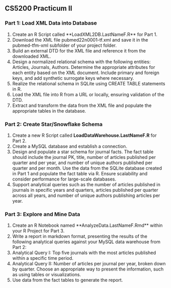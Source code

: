 ## CS5200 Practicum II

### Part 1: Load XML Data into Database

<ol>
    <li>Create an R Script called **LoadXML2DB.LastNameF.R** for Part 1.</li>
    <li>Download the XML file pubmed22n0001-tf.xml and save it in the pubmed-tfm-xml subfolder of your project folder.</li>
    <li>Build an external DTD for the XML file and reference it from the downloaded XML.</li>
    <li>Design a normalized relational schema with the following entities: Articles, Journals, Authors. Determine the appropriate attributes for each entity based on the  XML document. Include primary and foreign keys, and add synthetic surrogate keys where necessary.</li>
    <li>Realize the relational schema in SQLite using CREATE TABLE statements in R.</li>
    <li>Load the XML file into R from a URL or locally, ensuring validation of the DTD.</li>
    <li>Extract and transform the data from the XML file and populate the appropriate tables in the database.</li>
</ol>



### Part 2: Create Star/Snowflake Schema

<ol>
    <li>Create a new R Script called <b>LoadDataWarehouse.LastNameF.R</b> for Part 2.</li>
    <li>Create a MySQL database and establish a connection.</li>
    <li>Design and populate a star schema for journal facts. The fact table should include the journal PK, title, number of articles published per quarter and per year, and number of unique authors published per quarter and per month. Use the data from the SQLite database created in Part 1 and populate the fact table via R. Ensure scalability and consider performance for large-scale databases. </li>
    <li>Support analytical queries such as the number of articles published in journals in specific years and quarters, articles published per quarter across all years, and number of unique authors publishing articles per year. </li>
</ol>


### Part 3: Explore and Mine Data

<ol>
    <li>Create an R Notebook named **AnalyzeData.LastNameF.Rmd** within your R Project for Part 3.</li>
    <li>Write a report in markdown format, presenting the results of the following analytical queries against your MySQL data warehouse from Part 2:</li>
    <li>Analytical Query I: Top five journals with the most articles published within a specific time period.</li>
    <li>Analytical Query II: Number of articles per journal per year, broken down by quarter. Choose an appropriate way to present the information, such as using tables or visualizations.</li>
    <li>Use data from the fact tables to generate the report.</li>
</ol>